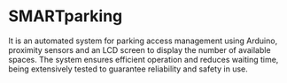 # SMARTparking
It is an automated system for parking access management using Arduino, proximity sensors and an LCD screen to display the number of available spaces. The system ensures efficient operation and reduces waiting time, being extensively tested to guarantee reliability and safety in use.
